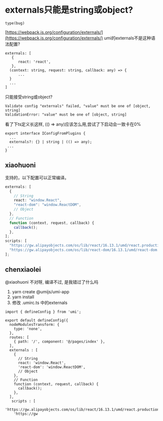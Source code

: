 # externals只能是string或object?

`type(bug)`

[https://webpack.js.org/configuration/externals/](https://webpack.js.org/configuration/externals/)
umi的externals不是这种语法配置?

```
externals: [
   {
      react: 'react',
   },
  (context: string, request: string, callback: any) => {
      ...
  }
  ...
]
```

只能接受string或object?

```
Validate config "externals" failed, "value" must be one of [object, string]
ValidationError: "value" must be one of [object, string]

```

看了下ts定义长这样, (() => any)应该怎么用,尝试了下启动会一致卡在0%

```
export interface IConfigFromPlugins {
  ...
  externals?: {} | string | (() => any);
 ...
}
```

## xiaohuoni

支持的，以下配置可以正常编译。

```ts
externals: [
  {
    // String
    react: "window.React",
    "react-dom": "window.ReactDOM",
    // Object
  },
  // Function
  function (context, request, callback) {
    callback();
  },
];
scripts: [
  "https://gw.alipayobjects.com/os/lib/react/16.13.1/umd/react.production.min.js",
  "https://gw.alipayobjects.com/os/lib/react-dom/16.13.1/umd/react-dom.production.min.js",
];
```

## chenxiaolei

@xiaohuoni 不对呀, 编译不过, 是我错过了什么吗

1.  yarn create @umijs/umi-app
2.  yarn install
3.  修改 .umirc.ts 中的externals

```
import { defineConfig } from 'umi';

export default defineConfig({
  nodeModulesTransform: {
    type: 'none',
  },
  routes: [
    { path: '/', component: '@/pages/index' },
  ],
  externals : [
    {
      // String
      react: 'window.React',
      'react-dom': 'window.ReactDOM',
      // Object
    },
    // Function
    function (context, request, callback) {
      callback();
    },
  ],
   scripts : [
    'https://gw.alipayobjects.com/os/lib/react/16.13.1/umd/react.production.min.js',
    'https://gw
```
